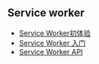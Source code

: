 
## Service worker
* [Service Worker初体验](http://web.jobbole.com/84792/)
* [Service Worker 入门](https://www.w3ctech.com/topic/866)
* [Service Worker API](https://developer.mozilla.org/zh-CN/docs/Web/API/Service_Worker_API)